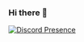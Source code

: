 ### Hi there 👋
[![Discord Presence](https://lanyard.cnrad.dev/api/925538473044234260?idleMessage=:yourmessage)](https://discord.com/users/925538473044234260?idleMessage=:yourmessage)

